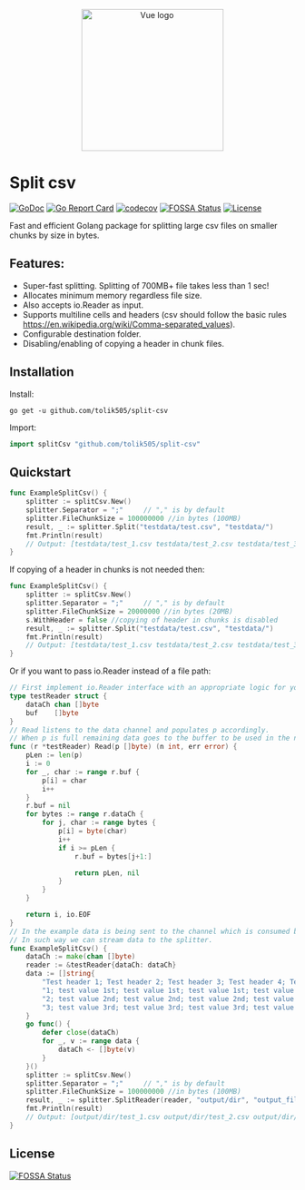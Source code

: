<p align="center"><a href="https://godoc.org/github.com/tolik505/split-csv" target="_blank" rel="noopener noreferrer"><img width="250" src="https://repository-images.githubusercontent.com/212197147/d2207900-e626-11e9-827b-6faac4005ac1" alt="Vue logo"></a></p>

# Split csv

[![GoDoc](https://godoc.org/github.com/tolik505/split-csv?status.svg)](https://godoc.org/github.com/tolik505/split-csv)
[![Go Report Card](https://goreportcard.com/badge/github.com/tolik505/split-csv?style=flat-square)](https://goreportcard.com/report/github.com/tolik505/split-csv)
[![codecov](https://codecov.io/gh/tolik505/split-csv/branch/master/graph/badge.svg?token=YRJJN6J5XN)](https://codecov.io/gh/tolik505/split-csv)
[![FOSSA Status](https://app.fossa.com/api/projects/git%2Bgithub.com%2Ftolik505%2Fsplit-csv.svg?type=shield)](https://app.fossa.com/projects/git%2Bgithub.com%2Ftolik505%2Fsplit-csv?ref=badge_shield)
[![License](http://img.shields.io/badge/license-mit-blue.svg?style=flat-square)](https://github.com/tolik505/split-csv/blob/master/LICENSE.MD)

Fast and efficient Golang package for splitting large csv files on smaller chunks by size in bytes.

## Features:

- Super-fast splitting. Splitting of 700MB+ file takes less than 1 sec!
- Allocates minimum memory regardless file size.
- Also accepts io.Reader as input.
- Supports multiline cells and headers (csv should follow the basic rules https://en.wikipedia.org/wiki/Comma-separated_values).
- Configurable destination folder.
- Disabling/enabling of copying a header in chunk files.

## Installation

Install:

```shell
go get -u github.com/tolik505/split-csv
```

Import:

```go
import splitCsv "github.com/tolik505/split-csv"
```

## Quickstart

```go
func ExampleSplitCsv() {
	splitter := splitCsv.New()
	splitter.Separator = ";"     // "," is by default
	splitter.FileChunkSize = 100000000 //in bytes (100MB)
	result, _ := splitter.Split("testdata/test.csv", "testdata/")
	fmt.Println(result)
	// Output: [testdata/test_1.csv testdata/test_2.csv testdata/test_3.csv]
}
```

If copying of a header in chunks is not needed then:

```go
func ExampleSplitCsv() {
	splitter := splitCsv.New()
	splitter.Separator = ";"     // "," is by default
	splitter.FileChunkSize = 20000000 //in bytes (20MB)
	s.WithHeader = false //copying of header in chunks is disabled
	result, _ := splitter.Split("testdata/test.csv", "testdata/")
	fmt.Println(result)
	// Output: [testdata/test_1.csv testdata/test_2.csv testdata/test_3.csv]
}
```

Or if you want to pass io.Reader instead of a file path:

```go
// First implement io.Reader interface with an appropriate logic for your use-case
type testReader struct {
	dataCh chan []byte
	buf    []byte
}
// Read listens to the data channel and populates p accordingly.
// When p is full remaining data goes to the buffer to be used in the next read cycle
func (r *testReader) Read(p []byte) (n int, err error) {
	pLen := len(p)
	i := 0
	for _, char := range r.buf {
		p[i] = char
		i++
	}
	r.buf = nil
	for bytes := range r.dataCh {
		for j, char := range bytes {
			p[i] = byte(char)
			i++
			if i >= pLen {
				r.buf = bytes[j+1:]

				return pLen, nil
			}
		}
	}

	return i, io.EOF
}
// In the example data is being sent to the channel which is consumed by the custom reader.
// In such way we can stream data to the splitter.
func ExampleSplitCsv() {
	dataCh := make(chan []byte)
	reader := &testReader{dataCh: dataCh}
	data := []string{
		"Test header 1; Test header 2; Test header 3; Test header 4; Test header 5\n",
		"1; test value 1st; test value 1st; test value 1st; test value 1st\n",
		"2; test value 2nd; test value 2nd; test value 2nd; test value 2nd\n",
		"3; test value 3rd; test value 3rd; test value 3rd; test value 3rd\n",
	}
	go func() {
		defer close(dataCh)
		for _, v := range data {
			dataCh <- []byte(v)
		}
	}()
	splitter := splitCsv.New()
	splitter.Separator = ";"     // "," is by default
	splitter.FileChunkSize = 100000000 //in bytes (100MB)
	result, _ := splitter.SplitReader(reader, "output/dir", "output_file_prefix")
	fmt.Println(result)
	// Output: [output/dir/test_1.csv output/dir/test_2.csv output/dir/test_3.csv]
}
```

## License

[![FOSSA Status](https://app.fossa.com/api/projects/git%2Bgithub.com%2Ftolik505%2Fsplit-csv.svg?type=large)](https://app.fossa.com/projects/git%2Bgithub.com%2Ftolik505%2Fsplit-csv?ref=badge_large)

